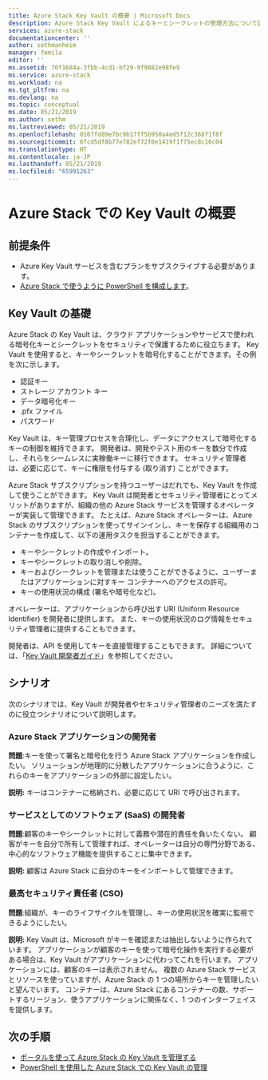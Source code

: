 ```yaml
---
title: Azure Stack Key Vault の概要 | Microsoft Docs
description: Azure Stack Key Vault によるキーとシークレットの管理方法について説明します
services: azure-stack
documentationcenter: ''
author: sethmanheim
manager: femila
editor: ''
ms.assetid: 70f1684a-3fbb-4cd1-bf29-9f9882e98fe9
ms.service: azure-stack
ms.workload: na
ms.tgt_pltfrm: na
ms.devlang: na
ms.topic: conceptual
ms.date: 05/21/2019
ms.author: sethm
ms.lastreviewed: 05/21/2019
ms.openlocfilehash: 0167fd89e7bc9b17ff5b950a4ed5f12c368f1f8f
ms.sourcegitcommit: 6fcd5df8b77e782ef72f0e1419f1f75ec8c16c04
ms.translationtype: HT
ms.contentlocale: ja-JP
ms.lasthandoff: 05/21/2019
ms.locfileid: "65991263"
---
```

# <a name="introduction-to-key-vault-in-azure-stack"></a>Azure Stack での Key Vault の概要

## <a name="prerequisites"></a>前提条件

* Azure Key Vault サービスを含むプランをサブスクライブする必要があります。  
* [Azure Stack で使うように PowerShell を構成します](azure-stack-powershell-configure-user.md)。

## <a name="key-vault-basics"></a>Key Vault の基礎

Azure Stack の Key Vault は、クラウド アプリケーションやサービスで使われる暗号化キーとシークレットをセキュリティで保護するために役立ちます。 Key Vault を使用すると、キーやシークレットを暗号化することができます。その例を次に示します。

* 認証キー
* ストレージ アカウント キー
* データ暗号化キー
* .pfx ファイル
* パスワード

Key Vault は、キー管理プロセスを合理化し、データにアクセスして暗号化するキーの制御を維持できます。 開発者は、開発やテスト用のキーを数分で作成し、それらをシームレスに実稼働キーに移行できます。 セキュリティ管理者は、必要に応じて、キーに権限を付与する (取り消す) ことができます。

Azure Stack サブスクリプションを持つユーザーはだれでも、Key Vault を作成して使うことができます。 Key Vault は開発者とセキュリティ管理者にとってメリットがありますが、組織の他の Azure Stack サービスを管理するオペレーターが実装して管理できます。 たとえば、Azure Stack オペレーターは、Azure Stack のサブスクリプションを使ってサインインし、キーを保存する組織用のコンテナーを作成して、以下の運用タスクを担当することができます。

* キーやシークレットの作成やインポート。
* キーやシークレットの取り消しや削除。
* キーおよびシークレットを管理または使うことができるように、ユーザーまたはアプリケーションに対すキー コンテナーへのアクセスの許可。
* キーの使用状況の構成 (署名や暗号化など)。

オペレーターは、アプリケーションから呼び出す URI (Uniform Resource Identifier) を開発者に提供します。 また、キーの使用状況のログ情報をセキュリティ管理者に提供することもできます。

開発者は、API を使用してキーを直接管理することもできます。 詳細については、「[Key Vault 開発者ガイド](/azure/key-vault/key-vault-developers-guide)」を参照してください。

## <a name="scenarios"></a>シナリオ

次のシナリオでは、Key Vault が開発者やセキュリティ管理者のニーズを満たすのに役立つシナリオについて説明します。

### <a name="developer-for-an-azure-stack-application"></a>Azure Stack アプリケーションの開発者

**問題**:キーを使って署名と暗号化を行う Azure Stack アプリケーションを作成したい。 ソリューションが地理的に分散したアプリケーションに合うように、これらのキーをアプリケーションの外部に設定したい。

**説明:** キーはコンテナーに格納され、必要に応じて URI で呼び出されます。

### <a name="developer-for-software-as-a-service-saas"></a>サービスとしてのソフトウェア (SaaS) の開発者

**問題**:顧客のキーやシークレットに対して義務や潜在的責任を負いたくない。 顧客がキーを自分で所有して管理すれば、オペレーターは自分の専門分野である、中心的なソフトウェア機能を提供することに集中できます。

**説明:** 顧客は Azure Stack に自分のキーをインポートして管理できます。

### <a name="chief-security-officer-cso"></a>最高セキュリティ責任者 (CSO)

**問題**:組織が、キーのライフサイクルを管理し、キーの使用状況を確実に監視できるようにしたい。

**説明:** Key Vault は、Microsoft がキーを確認または抽出しないように作られています。 アプリケーションが顧客のキーを使って暗号化操作を実行する必要がある場合は、Key Vault がアプリケーションに代わってこれを行います。 アプリケーションには、顧客のキーは表示されません。 複数の Azure Stack サービスとリソースを使っていますが、Azure Stack の 1 つの場所からキーを管理したいと望んでいます。 コンテナーは、Azure Stack にあるコンテナーの数、サポートするリージョン、使うアプリケーションに関係なく、1 つのインターフェイスを提供します。

## <a name="next-steps"></a>次の手順

* [ポータルを使って Azure Stack の Key Vault を管理する](azure-stack-key-vault-manage-portal.md)  
* [PowerShell を使用した Azure Stack での Key Vault の管理](azure-stack-key-vault-manage-powershell.md)
